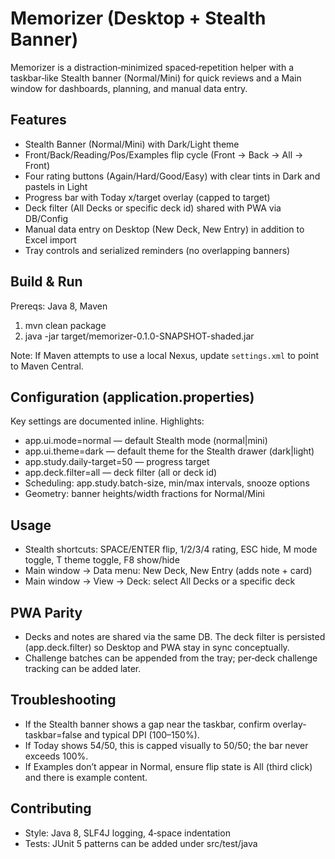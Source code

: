 # Memorizer (Desktop + Stealth Banner)

Memorizer is a distraction‑minimized spaced‑repetition helper with a taskbar‑like Stealth banner (Normal/Mini) for quick reviews and a Main window for dashboards, planning, and manual data entry.

## Features

- Stealth Banner (Normal/Mini) with Dark/Light theme
- Front/Back/Reading/Pos/Examples flip cycle (Front → Back → All → Front)
- Four rating buttons (Again/Hard/Good/Easy) with clear tints in Dark and pastels in Light
- Progress bar with Today x/target overlay (capped to target)
- Deck filter (All Decks or specific deck id) shared with PWA via DB/Config
- Manual data entry on Desktop (New Deck, New Entry) in addition to Excel import
- Tray controls and serialized reminders (no overlapping banners)

## Build & Run

Prereqs: Java 8, Maven

1. mvn clean package
2. java -jar target/memorizer-0.1.0-SNAPSHOT-shaded.jar

Note: If Maven attempts to use a local Nexus, update `settings.xml` to point to Maven Central.

## Configuration (application.properties)

Key settings are documented inline. Highlights:

- app.ui.mode=normal — default Stealth mode (normal|mini)
- app.ui.theme=dark — default theme for the Stealth drawer (dark|light)
- app.study.daily-target=50 — progress target
- app.deck.filter=all — deck filter (all or deck id)
- Scheduling: app.study.batch-size, min/max intervals, snooze options
- Geometry: banner heights/width fractions for Normal/Mini

## Usage

- Stealth shortcuts: SPACE/ENTER flip, 1/2/3/4 rating, ESC hide, M mode toggle, T theme toggle, F8 show/hide
- Main window → Data menu: New Deck, New Entry (adds note + card)
- Main window → View → Deck: select All Decks or a specific deck

## PWA Parity

- Decks and notes are shared via the same DB. The deck filter is persisted (app.deck.filter) so Desktop and PWA stay in sync conceptually.
- Challenge batches can be appended from the tray; per‑deck challenge tracking can be added later.

## Troubleshooting

- If the Stealth banner shows a gap near the taskbar, confirm overlay-taskbar=false and typical DPI (100–150%).
- If Today shows 54/50, this is capped visually to 50/50; the bar never exceeds 100%.
- If Examples don’t appear in Normal, ensure flip state is All (third click) and there is example content.

## Contributing

- Style: Java 8, SLF4J logging, 4‑space indentation
- Tests: JUnit 5 patterns can be added under src/test/java
